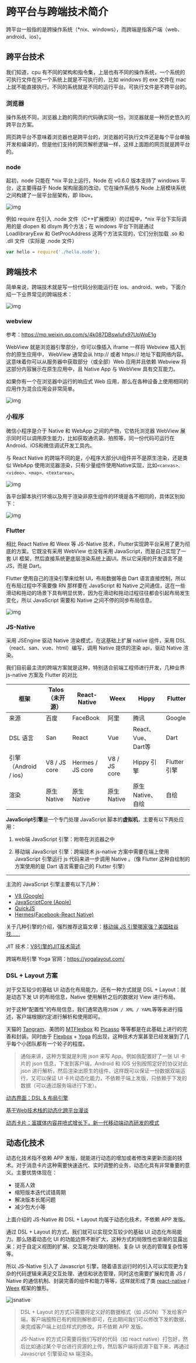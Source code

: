 # 跨平台与跨端技术简介

跨平台一般指的是跨操作系统（*nix、windows），而跨端是指客户端（web、android、ios）。

## 跨平台技术

我们知道，cpu 有不同的架构和指令集，上层也有不同的操作系统，一个系统的可执行文件在另一个系统上就是不可执行的，比如 windows 的 exe 文件在 mac 上就不能直接执行。不同的系统就是不同的运行平台。可执行文件是不跨平台的。

### 浏览器

操作系统不同，浏览器上跑的网页的代码确实同一份。浏览器就是一种历史悠久的跨平台方案。

网页跨平台不意味着浏览器也是跨平台的，浏览器的可执行文件还是每个平台单独开发和编译的，但是他们支持的网页解析逻辑一样，这样上面跑的网页就是跨平台的。

### node

起初，node 只能在 *nix 平台上运行，Node 在 v0.6.0 版本支持了 windows 平台，这主要得益于 Node 架构层面的改动，它在操作系统与 Node 上层模块系统之间构建了一层平台层架构，即 libuv。

![img](./imgs/node.png)

例如 require 在引入 .node 文件（C++扩展模块）的过程中，*nix 平台下实际调用的是 dlopen 和 dlsym 两个方法；在 windows 平台下则是通过 LoadlibraryExw 和 GetProcAddress 这两个方法实现的，它们分别加载 .so 和 .dll 文件（实际是 .node 文件）

```js
var hello = require('./hello.node');
```

## 跨端技术

简单来说，跨端技术就是写一份代码分别能运行在 ios、android、web，下面介绍一下业界常见的跨端技术：

![img](./imgs/cross.png)

### webview

参考：https://mp.weixin.qq.com/s/4k087DBswlufx97UpWqE1g

WebView 就是浏览器引擎部分，你可以像插入 iframe 一样将 Webview 插入到你的原生应用中， WebView 通常会从 http:// 或者 https:// 地址下载网络内容。这意味着你可以从服务器中获取部分（或全部）Web 应用并且依赖 Webview 将这部分内容展示在原生应用中，且 Native App 与 WebView 具有交互能力。

如果你有一个在浏览器中运行的响应式 Web 应用，那么在各种设备上使用相同的应用作为混合应用会非常简单。

![img](./imgs/webview.png)

### 小程序

微信小程序是介于 Native 和 WebApp 之间的产物，它依托浏览器 WebView 展示同时可以调用原生能力，比如获取通讯录、拍照等，同一份代码可运行在Android、iOS和微信调试开发工具内。

与 React Native 的跨端不同的是，小程序大部分UI组件并不是原生渲染，还是类似 WebApp 使用浏览器渲染，只有少量组件使用Native实现，比如`<canvas>、<video>、<map>、<textarea>`。

![img](./imgs/mini.png)

各平台脚本执行环境以及用于渲染非原生组件的环境是各不相同的，具体区别如下：

![img](./imgs/env.png)

### Flutter

相比 React Native 和 Weex 等 JS-Native 技术，Flutter实现跨平台采用了更为彻底的方案。它既没有采用 WebView 也没有采用 JavaScript，而是自己实现了一套 UI 框架，然后直接系统更底层渲染系统上画UI。所以它采用的开发语言不是JS，而是 Dart。

Flutter 使用自己的渲染引擎来绘制 UI，布局数据等由 Dart 语言直接控制，所以在布局过程中不需要像 RN 那样要在 JavaScript 和 Native 之间通信，这在一些滑动和拖动的场景下具有明显优势，因为在滑动和拖动过程往往都会引起布局发生变化，所以 JavaScript 需要和 Native 之间不停的同步布局信息。

![img](./imgs/flutter.png)

### JS-Native

采用 JSEngine 驱动 Native 渲染模式，在这基础上扩展 native 组件，采用 DSL （react、san、vue、html）编写，调用 Native 提供的渲染 api，驱动 Native 渲染。

我们目前最主流的跨端方案就是这种，特别适合前端工程师进行开发，几种业界 js-native 方案及 Flutter 的对比

| 框架                  | Talos（未开源） | React-Native     | Weex         | Hippy              | Flutter      |
| --------------------- | --------------- | ---------------- | ------------ | ------------------ | ------------ |
| 来源                  | 百度            | FaceBook         | 阿里         | 腾讯               | Google       |
| DSL 语言              | San             | React            | Vue          | React、Vue、Dart等 | Dart         |
| 引擎（Android / ios） | V8 / JS core    | Hermes / JS core | V8 / JS core | Hippy 引擎         | Flutter 引擎 |
| 渲染                  | 原生 Native     | 原生 Native      | 原生 Native  | 原生 Native、自绘  | 自绘         |

**JavaScript引擎**是一个专门处理 JavaScript 脚本的**虚拟机**，主要有以下两处应用：

1. web端 JavaScript 引擎：附带在浏览器之中

2. 移动端 JavaScript 引擎：跨端技术 js-native 方案中需要在端上使用 JavaScript 引擎运行 js 代码来进一步调用 Native 。（像 Flutter 这种自绘制的方案使用的是 Dart 语言需要自己的 Flutter 引擎）

****

主流的 JavaScript 引擎主要有以下几种：

- [V8 (Google)](https://link.segmentfault.com/?enc=yrkdt9SUP28juw%2FcqXbaew%3D%3D.%2BkekgJN1o0KF6xcJE5xc%2FQ%3D%3D)
- [JavaScriptCore (Apple)](https://link.segmentfault.com/?enc=3%2FJEmJ%2Bqf1vXvfuC2YUAcw%3D%3D.C7mZA9ISRBHwZHN8oWK6%2Fg0Z%2F3a83z23LzsviKeq4Ytd0thBeTEX6Noj6buayyL9WTCvWQ%2F5dmrPkpGVDJX1Gw%3D%3D)
- [QuickJS](https://link.segmentfault.com/?enc=BCiWpPZ7jte44a%2FurHn4sA%3D%3D.6IgCxYlOjDxPn2bSvHlmC32f3qOPekIKEaJOoCTRcgO2tstuViBDMxiaAdcwyZkc)
- [Hermes(Facebook-React Native)](https://link.segmentfault.com/?enc=Y4NO2fTXmvpqDSfuesAxIQ%3D%3D.%2Bknvl26j5IcAxlhiTMZKXILm15mPnBa4UJsaBrXSyF7roC9gmeQVBUW9mQg0n%2FL5)

关于几种引擎的介绍，强烈推荐这篇文章：[移动端 JS 引擎哪家强？美国硅谷找......](https://mp.weixin.qq.com/s/2cxe1L9_vyB8oNg2jr2rkg)

JIT 技术：[V8引擎的JIT技术简述](https://blog.csdn.net/u012563346/article/details/105810724)

跨端布局引擎 Yoga 官网：https://yogalayout.com/

### DSL + Layout 方案

对于交互较少的基础 UI 动态化布局能力，还有一种方式就是 DSL + Layout：就是动态下发 UI 的布局信息，Native 使用解析之后的数据对 View 进行布局。

对于这种”配置性”的布局信息，我们通常选用` JSON / XML / YAML `等等来进行描述，客户端根据约定进行解析和使用即可。

天猫的 [Tangram](http://tangram.pingguohe.net/)、美团的 [MTFlexbox](https://tech.meituan.com/2019/09/19/litho-practice-in-dynamic-program-mtflexbox.html) 和 [Picasso](https://tech.meituan.com/2018/06/21/picasso-the-future.html) 等等都是在此基础上进行的完善和封装。同时由于 [Flexbox](https://www.w3schools.com/css/css3_flexbox.asp) + [Yoga](https://github.com/facebook/yoga) 的出现，这种技术方案甚至已经发展到了几乎每个小团队都有一个轮子的程度。

> 通俗来讲，这种方案就是利用 json 来写 App。例如我配置好了一张 UI 卡片的 json 信息，下发到客户端，Android 和 IOS 分别按照定好的协议对此 json 进行解析，然后渲染出原生的组件。这样既可以保证一份数据双端运行，又可以保证 UI 卡片动态化能力，不依赖于端上发版，只依赖于下发的数据（可以通过服务端进行下发）。

[动态界面：DSL & 布局引擎](https://toutiao.io/posts/h0jiib/preview)

[基于Web技术栈的动态化跨平台漫谈](https://dequan1331.github.io/web-crossplatform.html)

[动态卡片：富媒体内容井喷式增长下，新一代移动端动态研发的模式](https://juejin.cn/post/7077395733439053855#heading-1)

## 动态化技术

动态化技术指不依赖 APP 发版，就能进行动态的增加或者修改来更新页面的技术。对于消息卡片这种需要快速迭代、实时调整的业务，动态化具有非常重要的意义。主要优势体现在：

- 提高人效
- 缩短版本迭代试错周期
- 解决版本长尾问题
- 减少包大小等

上面介绍的 JS-Native 和 DSL + Layout 均属于动态化技术，不依赖 APP 发版。

通过 DSL + Layout 的方式，我们就可以实现交互较少的基础 UI 动态化布局能力。那么随着动态化 UI 的功能边界不断扩大，这种方式的局限性也渐渐的显露出来：对于自定义视图的扩展、交互能力处理的限制、复杂 UI 状态的管理复杂性等等。

所以 JS-Native 引入了 Javascript 引擎，随着语言运行时的引入可以实现更为复杂的代码逻辑来满足交互处理、通信和状态管理，同时这也需要扩展和完善 JS / Native 的通信机制、封装完善的组件和能力等等，这样就形成了类 [react-native](https://github.com/facebook/react-native) / [Weex](https://github.com/apache/incubator-weex) 框架的雏形。

![jsnative](./imgs/jsnative.png)

> DSL + Layout 的方式只需要将定义好的数据格式（如 JSON）下发给客户端，客户端按照已有的规则解析即可，在此期间我们可以修改下发的数据，来完成客户端上对应样式的修改，并不依赖 APP 发版。
>
> JS-Native 的方式只需要将我们写好的代码（如 react native）打包好，然后比如通过某个平台进行资源的上传，然后客户端将资源下载下来，再通过 Javascript 引擎驱动 `NA` 端渲染。
